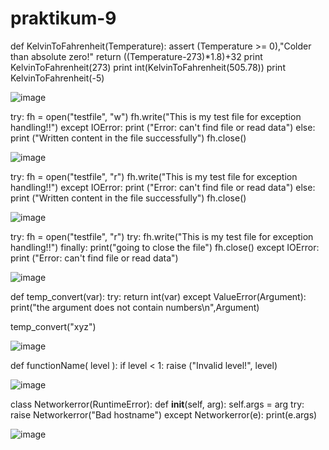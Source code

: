 # praktikum-9

 def KelvinToFahrenheit(Temperature):
assert (Temperature >= 0),"Colder than absolute zero!"
return ((Temperature-273)*1.8)+32
print KelvinToFahrenheit(273)
print int(KelvinToFahrenheit(505.78))
print KelvinToFahrenheit(-5)
 
![image](https://user-images.githubusercontent.com/115523263/208497551-83cb17f4-5933-4c1b-a24e-525045f66e18.png)

try:
    fh = open("testfile", "w")
    fh.write("This is my test file for exception handling!!")
except IOError:
    print ("Error: can\'t find file or read data")
else:
    print ("Written content in the file successfully")
    fh.close()

![image](https://user-images.githubusercontent.com/115523263/208497659-bbca81e6-41e9-48d2-b7e6-013229060a1d.png)

try:
    fh = open("testfile", "r")
    fh.write("This is my test file for exception handling!!")
except IOError:
    print ("Error: can\'t find file or read data")
else:
    print ("Written content in the file successfully")
    fh.close()
    
![image](https://user-images.githubusercontent.com/115523263/208497802-6fac839b-2f6c-4219-8a7e-144f37347ff5.png)

try:
    fh = open("testfile", "r")
    try:
        fh.write("This is my test file for exception handling!!")
    finally:
        print("going to close the file")
        fh.close()
except IOError:
    print ("Error: can\'t find file or read data")

![image](https://user-images.githubusercontent.com/115523263/208499667-0fb98d39-2587-4649-a06a-9b041df2eac2.png)

def temp_convert(var):
    try:
        return int(var)
    except ValueError(Argument):
        print("the argument does not contain numbers\n",Argument)

temp_convert("xyz")

![image](https://user-images.githubusercontent.com/115523263/208500470-4f7b95e0-e4b5-4b3a-96af-fb35c2db6efa.png)

def functionName( level ):
    if level < 1:
        raise ("Invalid level!", level)
        
![image](https://user-images.githubusercontent.com/115523263/208500870-109d94f1-86f4-47d0-bd24-8437f2dbe37f.png)

class Networkerror(RuntimeError):
    def __init__(self, arg):
        self.args = arg
try:
    raise Networkerror("Bad hostname")
except Networkerror(e):
    print(e.args)
    
![image](https://user-images.githubusercontent.com/115523263/208504210-02739b9e-7d84-4eb7-8343-2948f349d4e2.png)
